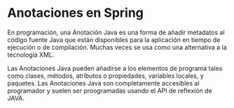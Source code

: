 # Anotaciones en Spring

En programación, una Anotación Java es una forma de añadir metadatos al código fuente Java que están disponibles para la aplicación en tiempo de ejecución o de compilación. Muchas veces se usa como una alternativa a la tecnología XML.

Las Anotaciones Java pueden añadirse a los elementos de programa tales como clases, métodos, atributos o propiedades, variables locales, y paquetes. Las Anotaciones Java son completamente accesibles al programador y suelen ser proogramadas usando el API de reflexión de JAVA.